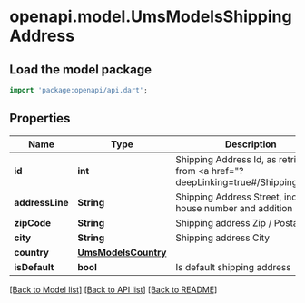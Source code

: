 # openapi.model.UmsModelsShippingAddress

## Load the model package
```dart
import 'package:openapi/api.dart';
```

## Properties
Name | Type | Description | Notes
------------ | ------------- | ------------- | -------------
**id** | **int** | Shipping Address Id, as retrievable from <a href=\"?deepLinking=true#/Shipping/Get\"></a> | 
**addressLine** | **String** | Shipping Address Street, incl. house number and addition | [optional] 
**zipCode** | **String** | Shipping address Zip / Postal Code | [optional] 
**city** | **String** | Shipping address City | [optional] 
**country** | [**UmsModelsCountry**](UmsModelsCountry.md) |  | [optional] 
**isDefault** | **bool** | Is default shipping address | [optional] 

[[Back to Model list]](../README.md#documentation-for-models) [[Back to API list]](../README.md#documentation-for-api-endpoints) [[Back to README]](../README.md)



